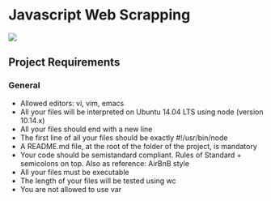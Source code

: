 # Javascript Web Scrapping

<img src=https://camo.githubusercontent.com/38dcfecf3680ab9bfa8058ee58bd7eb65e54e034d154627dc307fc89f0611f25/68747470733a2f2f692e6d6f72696f682e636f6d2f323032302f30312f33302f3239326363626638393235332e6a7067>

## Project Requirements
### General
- Allowed editors: vi, vim, emacs
- All your files will be interpreted on Ubuntu 14.04 LTS using node (version 10.14.x)
- All your files should end with a new line
- The first line of all your files should be exactly #!/usr/bin/node
- A README.md file, at the root of the folder of the project, is mandatory
- Your code should be semistandard compliant. Rules of Standard + semicolons on top. Also as reference: AirBnB style
- All your files must be executable
- The length of your files will be tested using wc
- You are not allowed to use var
